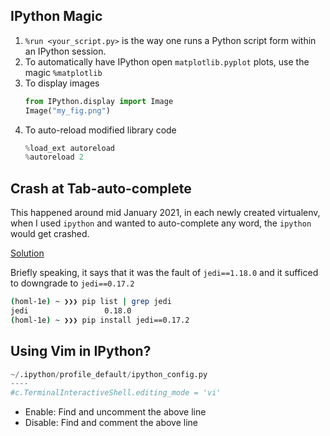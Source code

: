 ## IPython Magic
1. `%run <your_script.py>` is the way one runs a Python script form within an IPython session.
1. To automatically have IPython open `matplotlib.pyplot` plots, use the magic `%matplotlib`
1. To display images
   ```python
   from IPython.display import Image
   Image("my_fig.png")
   ```
1. To auto-reload modified library code
   ```python
   %load_ext autoreload
   %autoreload 2
   ```


## Crash at Tab-auto-complete
This happened around mid January 2021, in each newly created virtualenv, when I used `ipython` and wanted to auto-complete any
word, the `ipython` would get crashed.

[Solution](https://stackoverflow.com/questions/65663127/ipython-7-19-0-crash)

Briefly speaking, it says that it was the fault of `jedi==1.18.0` and it sufficed to downgrade to `jedi==0.17.2`
```bash
(homl-1e) ~ ❯❯❯ pip list | grep jedi
jedi                 0.18.0
(homl-1e) ~ ❯❯❯ pip install jedi==0.17.2
```

## Using Vim in IPython?
```python
~/.ipython/profile_default/ipython_config.py
----
#c.TerminalInteractiveShell.editing_mode = 'vi'
```
- Enable: Find and uncomment the above line
- Disable: Find and comment the above line
